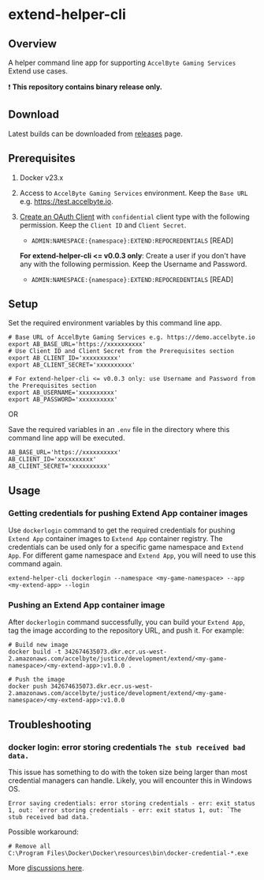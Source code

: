 # extend-helper-cli

## Overview

A helper command line app for supporting `AccelByte Gaming Services` Extend use cases.

:exclamation: **This repository contains binary release only.**

## Download

Latest builds can be downloaded from [releases](https://github.com/AccelByte/extend-helper-cli/releases) page.

## Prerequisites

1. Docker v23.x

2.  Access to `AccelByte Gaming Services` environment. Keep the `Base URL` e.g. https://test.accelbyte.io.

3. [Create an OAuth Client](https://docs.accelbyte.io/guides/access/iam-client.html) with `confidential` client type with the following permission. Keep the `Client ID` and `Client Secret`.

   - `ADMIN:NAMESPACE:{namespace}:EXTEND:REPOCREDENTIALS` [READ]

   **For extend-helper-cli <= v0.0.3 only**: Create a user if you don't have any with the following permission. Keep the Username and Password.

   - `ADMIN:NAMESPACE:{namespace}:EXTEND:REPOCREDENTIALS` [READ]

## Setup

Set the required environment variables by this command line app.

```shell
# Base URL of AccelByte Gaming Services e.g. https://demo.accelbyte.io
export AB_BASE_URL='https://xxxxxxxxxx'
# Use Client ID and Client Secret from the Prerequisites section
export AB_CLIENT_ID='xxxxxxxxxx'               
export AB_CLIENT_SECRET='xxxxxxxxxx' 

# For extend-helper-cli <= v0.0.3 only: use Username and Password from the Prerequisites section
export AB_USERNAME='xxxxxxxxxx'               
export AB_PASSWORD='xxxxxxxxxx'
```

OR

Save the required variables in an `.env` file in the directory where this command line app will be executed.

```
AB_BASE_URL='https://xxxxxxxxxx'
AB_CLIENT_ID='xxxxxxxxxx'             
AB_CLIENT_SECRET='xxxxxxxxxx'
```

## Usage

### Getting credentials for pushing Extend App container images

Use `dockerlogin` command to get the required credentials for pushing `Extend App` 
container images to `Extend App` container registry. The credentials can be used only 
for a specific game namespace and `Extend App`. For different game namespace and 
`Extend App`, you will need to use this command again.


```shell
extend-helper-cli dockerlogin --namespace <my-game-namespace> --app <my-extend-app> --login
```

### Pushing an Extend App container image

After `dockerlogin` command successfully, you can build your `Extend App`, 
tag the image according to the repository URL, and push it. For example:

```shell
# Build new image
docker build -t 342674635073.dkr.ecr.us-west-2.amazonaws.com/accelbyte/justice/development/extend/<my-game-namespace>/<my-extend-app>:v1.0.0 .

# Push the image
docker push 342674635073.dkr.ecr.us-west-2.amazonaws.com/accelbyte/justice/development/extend/<my-game-namespace>/<my-extend-app>:v1.0.0
```

## Troubleshooting

### docker login: error storing credentials `The stub received bad data.`

This issue has something to do with the token size being larger than most credential managers can handle. Likely, you will encounter this in Windows OS.

```
Error saving credentials: error storing credentials - err: exit status 1, out: `error storing credentials - err: exit status 1, out: `The stub received bad data.`
```
Possible workaround:
```
# Remove all
C:\Program Files\Docker\Docker\resources\bin\docker-credential-*.exe
```
More [discussions here](https://stackoverflow.com/questions/60807697/docker-login-error-storing-credentials-the-stub-received-bad-data).